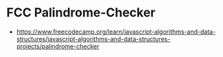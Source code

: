 # FCC Palindrome-Checker
- https://www.freecodecamp.org/learn/javascript-algorithms-and-data-structures/javascript-algorithms-and-data-structures-projects/palindrome-checker
